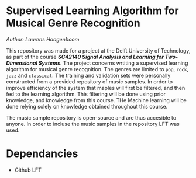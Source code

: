 # Supervised Learning Algorithm for Musical Genre Recognition

*Author: Laurens Hoogenboom*

This repository was made for a project at the Delft University of Technology, as part of the course **_SC42140 Signal Analysis and Learning for Two-Dimensional Systems_**.
The project concerns wrtiting a supervised learning algorithm for musical genre recognition. The genres are limited to `pop`, `rock`, `jazz` and `classical`. The training and validation sets were personally constructed from a provided repository of music samples. In order to improve efficiency of the system that maples will first be filtered, and then fed to the learning algorithm. This filtering will be done using prior knowledge, and knowledge from this course. THe Machine learning will be done relying solely on knowledge obtained throughout this course.

The music sample repository is open-source and are thus accesible to anyone. In order to incluse the music samples in the repository LFT was used.

# Dependancies

- Github LFT 
